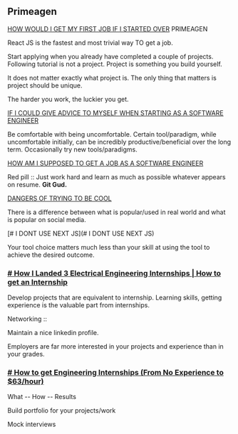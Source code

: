 ## Primeagen


[HOW WOULD I GET MY FIRST JOB IF I STARTED OVER](https://youtu.be/hW5s_UUO1RI?feature=shared) PRIMEAGEN

React JS is the fastest and most trivial way TO get a job.

Start applying when you already have completed a couple of projects. Following tutorial is not a project. Project is something you build yourself.

It does not matter exactly what project is. The only thing that matters is project should be unique.

The harder you work, the luckier you get.



[IF I COULD GIVE ADVICE TO MYSELF WHEN STARTING AS A SOFTWARE ENGINEER](https://youtu.be/QIyc6NKS5J0?feature=shared)

Be comfortable with being uncomfortable. Certain tool/paradigm, while uncomfortable initially, can be incredibly productive/beneficial over the long term. Occasionally try new tools/paradigms.



[HOW AM I SUPPOSED TO GET A JOB AS A SOFTWARE ENGINEER](https://youtu.be/nmhX3_m84Is?feature=shared)

Red pill :: Just work hard and learn as much as possible whatever appears on resume. **Git Gud.**



[DANGERS OF TRYING TO BE COOL](https://youtu.be/9cISuEW2T_M?feature=shared)

There is a difference between what is popular/used in real world and what is popular on social media.


[# I DONT USE NEXT JS](# I DONT USE NEXT JS)

Your tool choice matters much less than your skill at using the tool to achieve the desired outcome.




### [# How I Landed 3 Electrical Engineering Internships | How to get an Internship](https://www.youtube.com/watch?v=9bKUlV8iRHY&list=WL&index=145)

Develop projects that are equivalent to internship. Learning skills, getting experience is the valuable part from internships.

Networking ::

Maintain a nice linkedin profile.

Employers are far more interested in your projects and experience than in your grades.


### [# How to get Engineering Internships (From No Experience to $63/hour)](https://www.youtube.com/watch?v=z5LuiOiq9G4&list=WL&index=144)

What -- How -- Results

Build portfolio for your projects/work

Mock interviews
